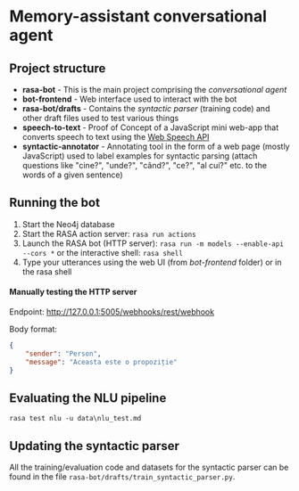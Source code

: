 # Memory-assistant conversational agent

## Project structure

* **rasa-bot** - This is the main project comprising the _conversational agent_
* **bot-frontend** - Web interface used to interact with the bot 
* **rasa-bot/drafts** - Contains the _syntactic parser_ (training code) and other draft files used to test various things
* **speech-to-text** - Proof of Concept of a JavaScript mini web-app that converts speech to text using the 
[Web Speech API](https://developer.mozilla.org/en-US/docs/Web/API/Web_Speech_API)
* **syntactic-annotator** - Annotating tool in the form of a web page (mostly JavaScript) used to label examples for syntactic parsing 
(attach questions like "cine?", "unde?", "când?", "ce?", "al cui?" etc. to the words of a given sentence)

## Running the bot

1. Start the Neo4j database
2. Start the RASA action server: ``rasa run actions``
3. Launch the RASA bot (HTTP server): ``rasa run -m models --enable-api --cors *`` or the interactive shell: ``rasa shell``
4. Type your utterances using the web UI (from _bot-frontend_ folder) or in the rasa shell

 
#### Manually testing the HTTP server

Endpoint: http://127.0.0.1:5005/webhooks/rest/webhook

Body format:
```json
{
    "sender": "Person",
    "message": "Aceasta este o propoziție"
}
```

## Evaluating the NLU pipeline

`rasa test nlu -u data\nlu_test.md`

## Updating the syntactic parser

All the training/evaluation code and datasets for the syntactic parser can be found in the file 
`rasa-bot/drafts/train_syntactic_parser.py`.